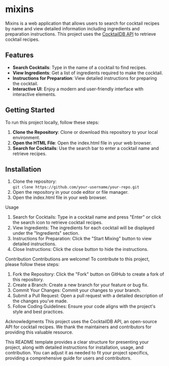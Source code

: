 # mixins

Mixins is a web application that allows users to search for cocktail recipes by name and view detailed information including ingredients and preparation instructions. This project uses the [CocktailDB API](https://www.thecocktaildb.com/) to retrieve cocktail recipes.

## Features

- **Search Cocktails**: Type in the name of a cocktail to find recipes.
- **View Ingredients**: Get a list of ingredients required to make the cocktail.
- **Instructions for Preparation**: View detailed instructions for preparing the cocktail.
- **Interactive UI**: Enjoy a modern and user-friendly interface with interactive elements.

## Getting Started

To run this project locally, follow these steps:

1. **Clone the Repository**: Clone or download this repository to your local environment.
2. **Open the HTML File**: Open the index.html file in your web browser.
3. **Search for Cocktails**: Use the search bar to enter a cocktail name and retrieve recipes.

## Installation

1. Clone the repository:\
`git clone https://github.com/your-username/your-repo.git`
2. Open the repository in your code editor or file manager.
3. Open the index.html file in your web browser.

Usage

1. Search for Cocktails: Type in a cocktail name and press "Enter" or click the search icon to retrieve cocktail recipes.
2. View Ingredients: The ingredients for each cocktail will be displayed under the "Ingredients" section.
3. Instructions for Preparation: Click the "Start Mixing" button to view detailed instructions.
4. Close Instructions: Click the close button to hide the instructions.

Contribution Contributions are welcome! To contribute to this project, please follow these steps:

1. Fork the Repository: Click the "Fork" button on GitHub to create a fork of this repository.
2. Create a Branch: Create a new branch for your feature or bug fix.
3. Commit Your Changes: Commit your changes to your branch.
4. Submit a Pull Request: Open a pull request with a detailed description of the changes you've made.
5. Follow Coding Guidelines: Ensure your code aligns with the project's style and best practices.

Acknowledgments This project uses the CocktailDB API, an open-source API for cocktail recipes. We thank the maintainers and contributors for providing this valuable resource.

This README template provides a clear structure for presenting your project, along with detailed instructions for installation, usage, and contribution. You can adjust it as needed to fit your project specifics, providing a comprehensive guide for users and contributors.
